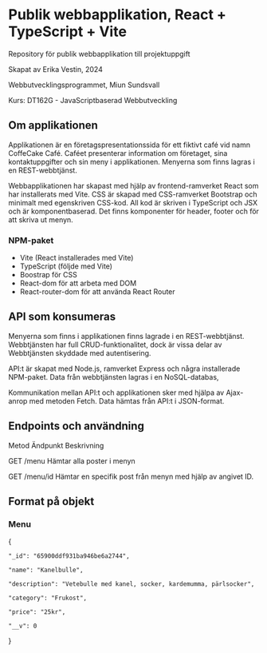 # Publik webbapplikation, React + TypeScript + Vite

Repository för publik webbapplikation till projektuppgift

Skapat av Erika Vestin, 2024 

Webbutvecklingsprogrammet, Miun Sundsvall 

Kurs: DT162G - JavaScriptbaserad Webbutveckling 

## Om applikationen 

Applikationen är en företagspresentationssida för ett fiktivt café vid namn CoffeCake Café. Caféet presenterar information om företaget, sina kontaktuppgifter och sin meny i applikationen. Menyerna som finns lagras i en REST-webbtjänst.

Webbapplikationen har skapast med hjälp av frontend-ramverket React som har installerats med Vite. CSS är skapad med CSS-ramverket Bootstrap och minimalt med egenskriven CSS-kod. All kod är skriven i TypeScript och JSX och är komponentbaserad. 
Det finns komponenter för header, footer och för att skriva ut menyn.

### NPM-paket
- Vite (React installerades med Vite)
- TypeScript (följde med Vite)
- Boostrap för CSS
- React-dom för att arbeta med DOM
- React-router-dom för att använda React Router


## API som konsumeras

Menyerna som finns i applikationen finns lagrade i en REST-webbtjänst. Webbtjänsten har full CRUD-funktionalitet, dock är vissa delar av Webbtjänsten skyddade med autentisering. 

API:t är skapat med Node.js, ramverket Express och några installerade NPM-paket. Data från webbtjänsten lagras i en NoSQL-databas,

Kommunikation mellan API:t och applikationen sker med hjälpa av Ajax-anrop med metoden Fetch. Data hämtas från API:t i JSON-format.

## Endpoints och användning 

Metod           Ändpunkt                  Beskrivning


GET              /menu                    Hämtar alla poster i menyn


GET              /menu/id                 Hämtar en specifik post från menyn med hjälp av angivet ID. 


## Format på objekt 

### Menu

{

    "_id": "65900ddf931ba946be6a2744",
    
    "name": "Kanelbulle",
    
    "description": "Vetebulle med kanel, socker, kardemumma, pärlsocker",
    
    "category": "Frukost",
    
    "price": "25kr",
    
    "__v": 0
    
  }
